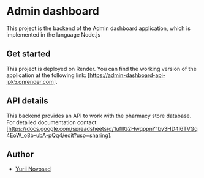 # Admin dashboard

This project is the backend of the Admin dashboard application, which is
implemented in the language Node.js

## Get started

This project is deployed on Render. You can find the working version of the
application at the following link:
[https://admin-dashboard-api-ipk5.onrender.com].

## API details

This backend provides an API to work with the pharmacy store database. For
detailed documentation contact
[https://docs.google.com/spreadsheets/d/1ufIlG2HwqppnY1by3HD4l6TVGq4EoW_o8b-ubA-pQq4/edit?usp=sharing].

## Author

- [Yurii Novosad](https://github.com/midomik)
